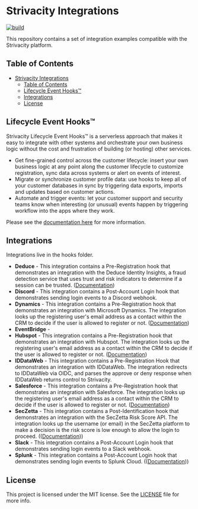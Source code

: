 # Strivacity Integrations 

[![build](https://github.com/Strivacity/integrations/actions/workflows/main.yml/badge.svg)](https://github.com/Strivacity/integrations/actions/workflows/main.yml)

This repository contains a set of integration examples compatible with the Strivacity platform.

## Table of Contents
- [Strivacity Integrations](#strivacity-integrations)
  - [Table of Contents](#table-of-contents)
  - [Lifecycle Event Hooks™](#lifecycle-event-hooks)
  - [Integrations](#integrations)
  - [License](#license)

## Lifecycle Event Hooks™

Strivacity Lifecycle Event Hooks™ is a serverless approach that makes it easy to integrate with other systems and orchestrate your own business logic without the cost and frustration of building (or hosting) other services.

- Get fine-grained control across the customer lifecycle: insert your own business logic at any point along the customer lifecycle to customize registration, sync data across systems or alert on events of interest.
- Migrate or synchronize customer profile data: use hooks to keep all of your customer databases in sync by triggering data exports, imports and updates based on customer actions.
- Automate and trigger events: let your customer support and security teams know when interesting (or unusual) events happen by triggering workflow into the apps where they work.

Please see the [documentation here](https://docs.strivacity.com/fusion/setting-up-fusion/setup-and-manage-lifecycle-event-hooks) for more information.

## Integrations

Integrations live in the hooks folder.

- **Deduce** - This integration contains a Pre-Registration hook that demonstrates an integration with the Deduce Identity Insights, a fraud detection service that uses trust and risk indicators to determine if a session can be trusted. ([Documentation](https://docs.strivacity.com/fusion/integrations/security/deduce))
- **Discord** - This integration contains a Post-Account Login hook that demonstrates sending login events to a Discord webhook.
- **Dynamics** - This integration contains a Pre-Registration hook that demonstrates an integration with Microsoft Dynamics. The integration looks up the registering user's email address as a contact within the CRM to decide if the user is allowed to register or not. ([Documentation](https://docs.strivacity.com/fusion/integrations/crm-cdp-and-marketing/microsoft-dynamics-365))
- **EventBridge** - 
- **Hubspot** - This integration contains a Pre-Registration hook that demonstrates an integration with Hubspot. The integration looks up the registering user's email address as a contact within the CRM to decide if the user is allowed to register or not. ([Documentation](https://docs.strivacity.com/fusion/integrations/crm-cdp-and-marketing/hubspot))
- **IDDataWeb** - This integration contains a Pre-Registration Hook that demonstrates an integration with IDDataWeb. The integration redirects to IDDataWeb via OIDC, and parses the approve or deny response when IDDataWeb returns control to Strivacity.
- **Salesforce** - This integration contains a Pre-Registration hook that demonstrates an integration with Salesforce. The integration looks up the registering user's email address as a contact within the CRM to decide if the user is allowed to register or not. ([Documentation](https://docs.strivacity.com/fusion/integrations/crm-cdp-and-marketing/salesforce-lightning))
- **SecZetta** - This integration contains a Post-Identification hook that demonstrates an integration with the SecZetta Risk Score API. The integration looks up the username (or email) in the SecZetta platform to make a decision is the risk score is low enough to allow the login to proceed. (([Documentation](https://docs.strivacity.com/fusion/integrations/security/seczetta)))
- **Slack** - This integration contains a Post-Account Login hook that demonstrates sending login events to a Slack webhook.
- **Splunk** - This integration contains a Post-Account Login hook that demonstrates sending login events to Splunk Cloud. (([Documentation](https://docs.strivacity.com/fusion/integrations/security/splunk)))

## License

This project is licensed under the MIT license. See the [LICENSE](https://github.com/Strivacity/sdk-js/blob/master/LICENSE) file for more info.
